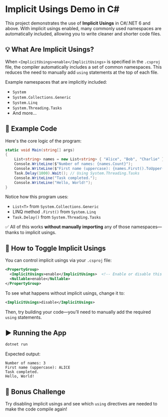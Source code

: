 # Implicit Usings Demo in C#

This project demonstrates the use of **Implicit Usings** in C#/.NET 6 and above. With implicit usings enabled, many commonly used namespaces are automatically included, allowing you to write cleaner and shorter code files.

## 💡 What Are Implicit Usings?

When `<ImplicitUsings>enable</ImplicitUsings>` is specified in the `.csproj` file, the compiler automatically includes a set of common namespaces.
This reduces the need to manually add `using` statements at the top of each file.

Example namespaces that are implicitly included:

- `System`
- `System.Collections.Generic`
- `System.Linq`
- `System.Threading.Tasks`
- And more...

## 📜 Example Code

Here's the core logic of the program:

```csharp
static void Main(string[] args)
{
    List<string> names = new List<string> { "Alice", "Bob", "Charlie" };
    Console.WriteLine($"Number of names: {names.Count}");
    Console.WriteLine($"First name (uppercase): {names.First().ToUpper()}");
    Task.Delay(1000).Wait(); // Using System.Threading.Tasks
    Console.WriteLine("Task completed.");
    Console.WriteLine("Hello, World!");
}
```

Notice how this program uses:

- `List<T>` from `System.Collections.Generic`
- LINQ method `.First()` from `System.Linq`
- `Task.Delay()` from `System.Threading.Tasks`

✅ All of this works **without manually importing** any of those namespaces—thanks to implicit usings.

## 🔧 How to Toggle Implicit Usings

You can control implicit usings via your `.csproj` file:

```xml
<PropertyGroup>
  <ImplicitUsings>enable</ImplicitUsings>  <!-- Enable or disable this line -->
  <Nullable>enable</Nullable>
</PropertyGroup>
```

To see what happens without implicit usings, change it to:

```xml
<ImplicitUsings>disable</ImplicitUsings>
```

Then, try building your code—you’ll need to manually add the required `using` statements.

## ▶️ Running the App

```bash
dotnet run
```

Expected output:

```
Number of names: 3
First name (uppercase): ALICE
Task completed.
Hello, World!
```

## 🧪 Bonus Challenge

Try disabling implicit usings and see which `using` directives are needed to make the code compile again!
